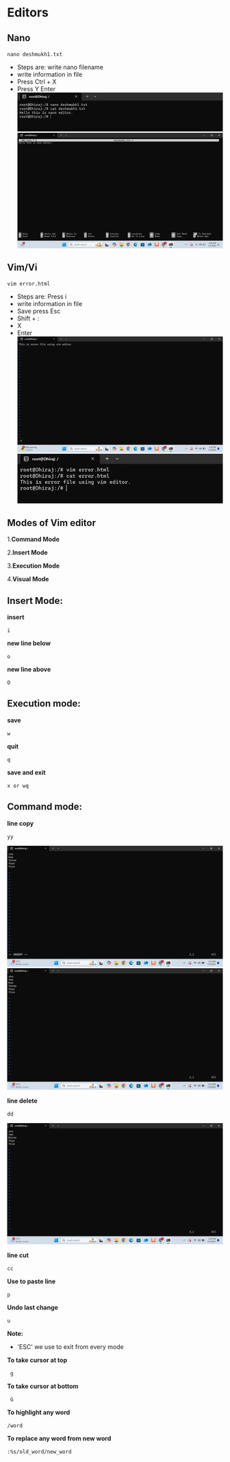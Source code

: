 # Editors


## Nano
````
nano deshmukh1.txt
````
- Steps are: write nano filename
- write information in file
- Press Ctrl + X
- Press Y    Enter
![image](https://github.com/DhirajDeshmukh8239/Linux/blob/b302c933984a0a94a428b395e35f637f9f9541f7/Screenshot%202025-07-03%20204653.png)
![image](https://github.com/DhirajDeshmukh8239/Linux/blob/b5b7cdc60cf6f1c749fcf3745d1d2a8acf5d3987/Screenshot%202025-07-03%20204620.png)
             


## Vim/Vi
````
vim error.html
````
- Steps are: Press i
- write information in file
- Save press Esc 
- Shift + :
- X
- Enter
![image](https://github.com/DhirajDeshmukh8239/Linux/blob/bb373a54c11871cf18ac270c7350bfca39e3e0e1/Screenshot%202025-07-04%20163622.png)
![image](https://github.com/DhirajDeshmukh8239/Linux/blob/252ed8eed312e65a27f69229dc315f198e13e640/Screenshot%202025-07-04%20163641.png)

## Modes of Vim editor

1.**Command Mode**

2.**Insert Mode**

3.**Execution Mode**

4.**Visual Mode**

## Insert Mode:

**insert**
````
i
````
**new line below**
````
o
````
**new line above**
````
O
````
## Execution mode:
**save**
````
w
````
**quit**
````
q
````
**save and exit**
````
x or wq
````
## Command mode:
**line copy**
````
yy
````
![image](https://github.com/DhirajDeshmukh8239/Linux/blob/f79d9a8534818023e53a6295bf01fe65b84ed602/Screenshot%202025-07-04%20172318.png)
![image](https://github.com/DhirajDeshmukh8239/Linux/blob/ec0772f2ccda1ef026ff19d96fd375cd10be6c53/Screenshot%202025-07-04%20172413.png)

**line delete**
````
dd
````
![image](https://github.com/DhirajDeshmukh8239/Linux/blob/4627d0d7719525cb165185e85f8798f9e422e3f3/Screenshot%202025-07-04%20173023.png)

**line cut**
````
cc
````
**Use to paste line**
````
p
````
**Undo last change**
````
u
````
**Note:** 
- 'ESC' we use to exit from every mode
  
**To take cursor at top**
````
 g
````
**To take cursor at bottom**
````
 G
````
**To highlight any word**
````
/word
````
**To replace any word from new word**
````
:%s/old_word/new_word
````









